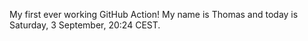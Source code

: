 My first ever working GitHub Action!
My name is Thomas and today is Saturday, 3 September, 20:24 CEST. 

